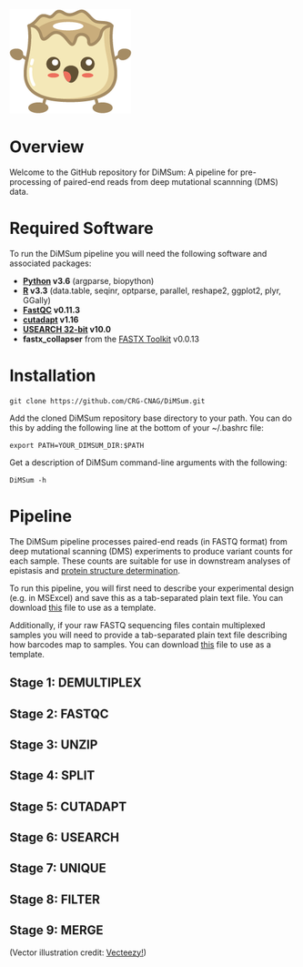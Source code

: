 <p align="left">
  <img src="./Dumpling.png">
</p>

# Overview

Welcome to the GitHub repository for DiMSum: A pipeline for pre-processing of paired-end reads from deep mutational scannning (DMS) data.

# Required Software

To run the DiMSum pipeline you will need the following software and associated packages:

* **[Python](https://www.python.org/downloads/) v3.6** (argparse, biopython)
* **[R](https://www.r-project.org/) v3.3** (data.table, seqinr, optparse, parallel, reshape2, ggplot2, plyr, GGally)
* **[FastQC](https://www.bioinformatics.babraham.ac.uk/projects/fastqc/) v0.11.3**
* **[cutadapt](https://cutadapt.readthedocs.io/en/stable/) v1.16**
* **[USEARCH 32-bit](https://drive5.com/usearch/download.html) v10.0**
* **fastx_collapser** from the [FASTX Toolkit](http://hannonlab.cshl.edu/fastx_toolkit/download.html) v0.0.13

# Installation

```
git clone https://github.com/CRG-CNAG/DiMSum.git
```
Add the cloned DiMSum repository base directory to your path. You can do this by adding the following line at the bottom of your ~/.bashrc file:
```
export PATH=YOUR_DIMSUM_DIR:$PATH
```
Get a description of DiMSum command-line arguments with the following:
```
DiMSum -h
```

# Pipeline

The DiMSum pipeline processes paired-end reads (in FASTQ format) from deep mutational scanning (DMS) experiments to produce variant counts for each sample. These counts are suitable for use in downstream analyses of epistasis and [protein structure determination](https://github.com/lehner-lab/DMS2structure).

To run this pipeline, you will first need to describe your experimental design (e.g. in MSExcel) and save this as a tab-separated plain text file. You can download [this](./example_experimentDesign.txt) file to use as a template.

Additionally, if your raw FASTQ sequencing files contain multiplexed samples you will need to provide a tab-separated plain text file describing how barcodes map to samples. You can download [this](./example_barcodeDesign.txt) file to use as a template.

## Stage 1: DEMULTIPLEX

## Stage 2: FASTQC

## Stage 3: UNZIP

## Stage 4: SPLIT

## Stage 5: CUTADAPT

## Stage 6: USEARCH

## Stage 7: UNIQUE

## Stage 8: FILTER

## Stage 9: MERGE



(Vector illustration credit: <a href="https://www.vecteezy.com">Vecteezy!</a>)
